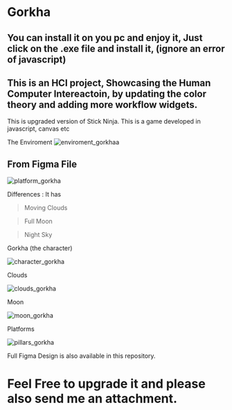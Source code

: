 # Gorkha
## You can install it on you pc and enjoy it, Just click on the .exe file and install it, (ignore an error of javascript)

## This is an HCI project, Showcasing the Human Computer Intereactoin, by updating the color theory and adding more workflow widgets.
This is upgraded version of Stick Ninja.
This is a game developed in javascript, canvas etc

 The Enviroment
![enviroment_gorkhaa](https://github.com/project-powerful/Game-Project/assets/89703453/3cb8c321-f046-4b3e-a46c-b39258a56cd9)




## From Figma File
![platform_gorkha](https://github.com/project-powerful/Game-Project/assets/89703453/1ccca3b8-7856-4bc7-85a3-656b5b699bcd)

Differences :
It has
> Moving Clouds

> Full Moon

> Night Sky

Gorkha (the character)


![character_gorkha](https://github.com/project-powerful/Game-Project/assets/89703453/b6071f7c-929c-46cd-92bb-01a562324050)

Clouds 


![clouds_gorkha](https://github.com/project-powerful/Game-Project/assets/89703453/b625ad86-18b7-4ab1-80e0-e65a0ec02332)

Moon


![moon_gorkha](https://github.com/project-powerful/Game-Project/assets/89703453/ce7fdb36-201f-45ef-9b60-ca8f74e148a4)

Platforms


![pillars_gorkha](https://github.com/project-powerful/Game-Project/assets/89703453/a0b43c13-9349-4538-9b7c-6d337b1e6c90)

Full Figma Design is also available in this repository. 

# Feel Free to upgrade it and please also send me an attachment.
